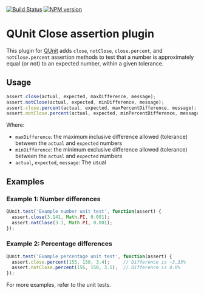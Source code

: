 [![Build Status](https://travis-ci.org/JamesMGreene/qunit-assert-close.png)](https://travis-ci.org/JamesMGreene/qunit-assert-close) [![NPM version](https://badge.fury.io/js/qunit-assert-close.png)](http://badge.fury.io/js/qunit-assert-close)

# QUnit Close assertion plugin

This plugin for [QUnit](https://github.com/jquery/qunit) adds `close`, `notClose`, `close.percent`, and `notClose.percent`
assertion methods to test that a number is approximately equal (or not) to an expected number, within a given tolerance.

## Usage

```js
assert.close(actual, expected, maxDifference, message);
assert.notClose(actual, expected, minDifference, message);
assert.close.percent(actual, expected, maxPercentDifference, message);
assert.notClose.percent(actual, expected, minPercentDifference, message);
```

Where:
 - `maxDifference`: the maximum inclusive difference allowed (tolerance) between the `actual` and `expected` numbers
 - `minDifference`: the minimum exclusive difference allowed (tolerance) between the `actual` and `expected` numbers
 - `actual`, `expected`, `message`: The usual

## Examples

### Example 1: Number differences
```js
QUnit.test('Example number unit test', function(assert) {
  assert.close(3.141, Math.PI, 0.001);
  assert.notClose(3.1, Math.PI, 0.001);
});
```

### Example 2: Percentage differences
```js
QUnit.test('Example percentage unit test', function(assert) {
  assert.close.percent(155, 150, 3.4);     // Difference is ~3.33%
  assert.notClose.percent(156, 150, 3.5);  // Difference is 4.0%
});
```

For more examples, refer to the unit tests.
